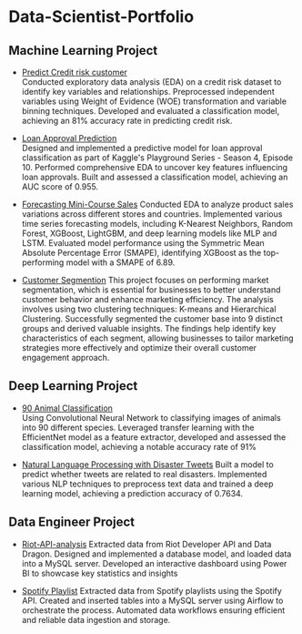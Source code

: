 # Data-Scientist-Portfolio
## Machine Learning Project

- [Predict Credit risk customer](credit_risk_classification.ipynb)  
Conducted exploratory data analysis (EDA) on a credit risk dataset to identify key variables and relationships. Preprocessed independent variables using Weight of Evidence (WOE) transformation and variable binning techniques. Developed and evaluated a classification model, achieving an 81% accuracy rate in predicting credit risk.

- [Loan Approval Prediction](Loan_Approval.ipynb)  
Designed and implemented a predictive model for loan approval classification as part of Kaggle's Playground Series - Season 4, Episode 10. Performed comprehensive EDA to uncover key features influencing loan approvals. Built and assessed a classification model, achieving an AUC score of 0.955.

- [Forecasting Mini-Course Sales](forecast_minicourse_sales.ipynb)
Conducted EDA to analyze product sales variations across different stores and countries. Implemented various time series forecasting models, including K-Nearest Neighbors, Random Forest, XGBoost, LightGBM, and deep learning models like MLP and LSTM. Evaluated model performance using the Symmetric Mean Absolute Percentage Error (SMAPE), identifying XGBoost as the top-performing model with a SMAPE of 6.89.

- [Customer Segmention](customer_segmention.ipynb)
This project focuses on performing market segmentation, which is essential for businesses to better understand customer behavior and enhance marketing efficiency. The analysis involves using two clustering techniques: K-means and Hierarchical Clustering. Successfully segmented the customer base into 9 distinct groups and derived valuable insights. The findings help identify key characteristics of each segment, allowing businesses to tailor marketing strategies more effectively and optimize their overall customer engagement approach.


## Deep Learning Project

- [90 Animal Classification](Animal_Classification.ipynb)  
Using Convolutional Neural Network to classifying images of animals into 90 different species. Leveraged transfer learning with the EfficientNet model as a feature extractor,
developed and assessed the classification model, achieving a notable accuracy rate of 91%



- [Natural Language Processing with Disaster Tweets](Disaster_Tweets.ipynb)
Built a model to predict whether tweets are related to real disasters. Implemented various NLP techniques to preprocess text data and trained a deep learning model, achieving a prediction accuracy of 0.7634. 

## Data Engineer Project

- [Riot-API-analysis](https://github.com/ppleum21z/Riot-API-analysis)
Extracted data from Riot Developer API and Data Dragon.
Designed and implemented a database model, and loaded data into a MySQL server.
Developed an interactive dashboard using Power BI to showcase key statistics and insights

- [Spotify Playlist](https://github.com/ppleum21z/Spotify-Playlist)
Extracted data from Spotify playlists using the Spotify API.
Created and inserted tables into a MySQL server using Airflow to orchestrate the process.
Automated data workflows ensuring efficient and reliable data ingestion and storage.

